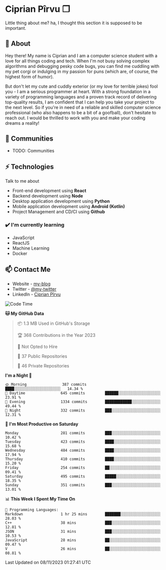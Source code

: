 # Ciprian Pîrvu ❐

Little thing about me? ha, I thought this section it is supposed to be important.

## 🧐 About

Hey there! My name is Ciprian and I am a computer science student with a love for all things coding and tech. When I'm not busy solving complex algorithms and debugging pesky code bugs, you can find me cuddling with my pet corgi or indulging in my passion for puns (which are, of course, the highest form of humor).

But don't let my cute and cuddly exterior (or my love for terrible jokes) fool you - I am a serious programmer at heart. With a strong foundation in a variety of programming languages and a proven track record of delivering top-quality results, I am confident that I can help you take your project to the next level. So if you're in need of a reliable and skilled computer science professional (who also happens to be a bit of a goofball), don't hesitate to reach out. I would be thrilled to work with you and make your coding dreams a reality!

## 👯 Communities

-   TODO: Communities

## ⚡ Technologies

Talk to me about

-   Front-end development using **React**
-   Backend development using **Node**
-   Desktop application development using **Python**
-   Mobile application development using **Android (Kotlin)**
-   Project Management and CD/CI using **Github**

### ✔️ I'm currently learning

-   JavaScript
-   ReactJS
-   Machine Learning
-   Docker

## 📫 Contact Me

-   Website - [my-blog]()
-   Twitter - [@my-twitter]()
-   LinkedIn - [Ciprian Pîrvu](https://www.linkedin.com/in/p%C3%AErvu-ciprian-cristian-4415991b1/)

<!--START_SECTION:waka-->
![Code Time](http://img.shields.io/badge/Code%20Time-1%2C802%20hrs%209%20mins-blue)

**🐱 My GitHub Data** 

> 📦 1.3 MB Used in GitHub's Storage 
 > 
> 🏆 368 Contributions in the Year 2023
 > 
> 🚫 Not Opted to Hire
 > 
> 📜 37 Public Repositories 
 > 
> 🔑 46 Private Repositories 
 > 
**I'm a Night 🦉** 

```text
🌞 Morning                387 commits         ████░░░░░░░░░░░░░░░░░░░░░   14.34 % 
🌆 Daytime                645 commits         ██████░░░░░░░░░░░░░░░░░░░   23.91 % 
🌃 Evening                1334 commits        ████████████░░░░░░░░░░░░░   49.44 % 
🌙 Night                  332 commits         ███░░░░░░░░░░░░░░░░░░░░░░   12.31 % 
```
📅 **I'm Most Productive on Saturday** 

```text
Monday                   281 commits         ███░░░░░░░░░░░░░░░░░░░░░░   10.42 % 
Tuesday                  423 commits         ████░░░░░░░░░░░░░░░░░░░░░   15.68 % 
Wednesday                484 commits         ████░░░░░░░░░░░░░░░░░░░░░   17.94 % 
Thursday                 410 commits         ████░░░░░░░░░░░░░░░░░░░░░   15.20 % 
Friday                   254 commits         ██░░░░░░░░░░░░░░░░░░░░░░░   09.41 % 
Saturday                 495 commits         █████░░░░░░░░░░░░░░░░░░░░   18.35 % 
Sunday                   351 commits         ███░░░░░░░░░░░░░░░░░░░░░░   13.01 % 
```


📊 **This Week I Spent My Time On** 

```text
💬 Programming Languages: 
Markdown                 1 hr 25 mins        ███████░░░░░░░░░░░░░░░░░░   28.03 % 
C++                      38 mins             ███░░░░░░░░░░░░░░░░░░░░░░   12.81 % 
JSON                     31 mins             ███░░░░░░░░░░░░░░░░░░░░░░   10.53 % 
JavaScript               28 mins             ██░░░░░░░░░░░░░░░░░░░░░░░   09.47 % 
V                        26 mins             ██░░░░░░░░░░░░░░░░░░░░░░░   08.81 % 
```


 Last Updated on 08/11/2023 01:27:41 UTC
<!--END_SECTION:waka-->
